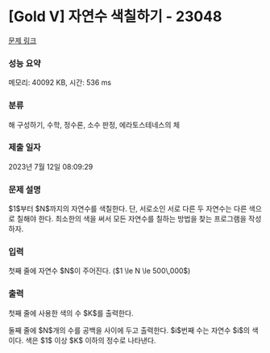 # [Gold V] 자연수 색칠하기 - 23048 

[문제 링크](https://www.acmicpc.net/problem/23048) 

### 성능 요약

메모리: 40092 KB, 시간: 536 ms

### 분류

해 구성하기, 수학, 정수론, 소수 판정, 에라토스테네스의 체

### 제출 일자

2023년 7월 12일 08:09:29

### 문제 설명

<p>$1$부터 $N$까지의 자연수를 색칠한다. 단, 서로소인 서로 다른 두 자연수는 다른 색으로 칠해야 한다. 최소한의 색을 써서 모든 자연수를 칠하는 방법을 찾는 프로그램을 작성하자.</p>

### 입력 

 <p>첫째 줄에 자연수 $N$이 주어진다. ($1 \le N \le 500\,000$)</p>

### 출력 

 <p>첫째 줄에 사용한 색의 수 $K$를 출력한다.</p>

<p>둘째 줄에 $N$개의 수를 공백을 사이에 두고 출력한다. $i$번째 수는 자연수 $i$의 색이다. 색은 $1$ 이상 $K$ 이하의 정수로 나타낸다.</p>

